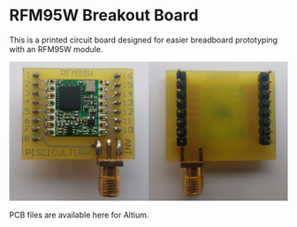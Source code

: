 # RFM95W Breakout Board

This is a printed circuit board designed for easier breadboard prototyping with an RFM95W module.

![RFM95W breakout board front and back views](images/top_and_bottom.jpeg)

PCB files are available here for Altium. 
